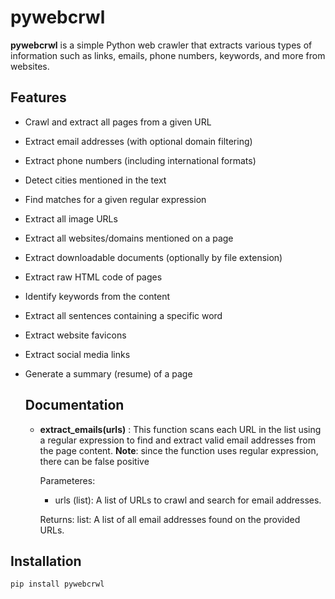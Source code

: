 # pywebcrwl

**pywebcrwl** is a simple Python web crawler that extracts various types of information such as links, emails, phone numbers, keywords, and more from websites.

## Features

- Crawl and extract all pages from a given URL
- Extract email addresses (with optional domain filtering)
- Extract phone numbers (including international formats)
- Detect cities mentioned in the text
- Find matches for a given regular expression
- Extract all image URLs
- Extract all websites/domains mentioned on a page
- Extract downloadable documents (optionally by file extension)
- Extract raw HTML code of pages
- Identify keywords from the content
- Extract all sentences containing a specific word
- Extract website favicons
- Extract social media links
- Generate a summary (resume) of a page

  ## Documentation

  - **extract_emails(urls)** : This function scans each URL in the list using a regular expression to find and extract valid email addresses from the page content.
    **Note**: since the function uses regular expression, there can be false positive
    
    Parameteres:
    - urls (list): A list of URLs to crawl and search for email addresses.
      
    Returns:
    list: A list of all email addresses found on the provided URLs.


## Installation

```bash
pip install pywebcrwl
